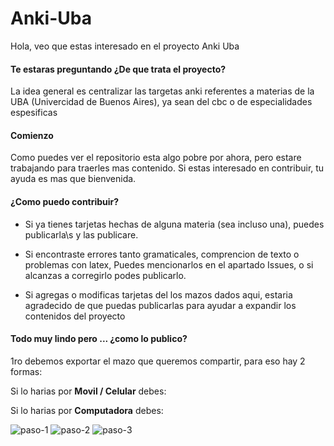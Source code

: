 # Anki-Uba
Hola, veo que estas interesado en el proyecto Anki Uba

#### Te estaras preguntando ¿De que trata el proyecto?

La idea general es centralizar las targetas anki referentes a materias de la UBA (Univercidad de Buenos Aires), ya sean del cbc o de especialidades espesificas

#### Comienzo

Como puedes ver el repositorio esta algo pobre por ahora, pero estare trabajando para traerles mas contenido. Si estas interesado en contribuir, tu ayuda es mas que bienvenida.

####  ¿Como puedo contribuir?
- Si ya tienes tarjetas hechas de alguna materia (sea incluso una),  puedes publicarla\s y las publicare.

- Si encontraste errores tanto gramaticales, comprencion de texto o problemas con latex, Puedes mencionarlos en el apartado Issues, o si alcanzas a corregirlo podes publicarlo.

- Si agregas o modificas tarjetas del los mazos dados aqui, estaria agradecido de que puedas publicarlas para ayudar a expandir los contenidos del proyecto

#### Todo muy lindo pero ... ¿como lo publico?

1ro debemos exportar el mazo que queremos compartir, para eso hay 2 formas:

Si lo harias por **Movil / Celular** debes:

Si lo harias por **Computadora** debes:

![paso-1](https://user-images.githubusercontent.com/51279889/116948332-7a5c5080-ac55-11eb-855f-86b2d2139bbb.jpg)
![paso-2](https://user-images.githubusercontent.com/51279889/116948331-7a5c5080-ac55-11eb-920c-62c591f6e638.jpg)
![paso-3](https://user-images.githubusercontent.com/51279889/116948328-792b2380-ac55-11eb-9857-09ed4baf8af8.jpg)

